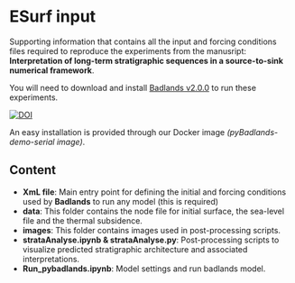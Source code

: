 # ESurf input


Supporting information that contains all the input and forcing conditions files required to reproduce the experiments from the manusript: **Interpretation of long-term stratigraphic sequences in a source-to-sink numerical framework**.

You will need to download and install <a href='https://github.com/badlands-model/pyBadlands/releases' target="_blank">Badlands v2.0.0<a/> to run these experiments.

[![DOI](https://zenodo.org/badge/51286954.svg)](https://zenodo.org/badge/latestdoi/51286954)

An easy installation is provided through our Docker image _(pyBadlands-demo-serial image)_.

## Content

+ **XmL file**: Main entry point for defining the initial and forcing conditions used by **Badlands** to run any model (this is required)
+ **data**: This folder contains the node file for initial surface, the sea-level file and the thermal subsidence. 
+ **images**: This folder contains images used in post-processing scripts.
+ **strataAnalyse.ipynb & strataAnalyse.py**: Post-processing scripts to visualize predicted stratigraphic architecture and associated interpretations. 
+ **Run_pybadlands.ipynb**: Model settings and run badlands model.
